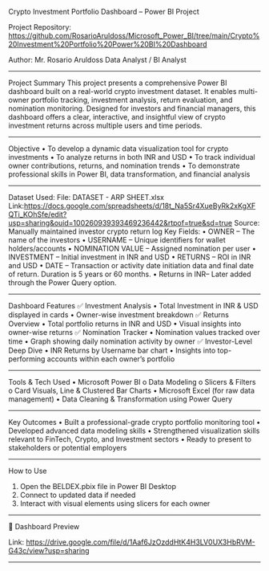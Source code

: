 Crypto Investment Portfolio Dashboard – Power BI Project

Project Repository: https://github.com/RosarioAruldoss/Microsoft_Power_BI/tree/main/Crypto%20Investment%20Portfolio%20Power%20BI%20Dashboard

Author: 
Mr. Rosario Aruldoss
Data Analyst / BI Analyst 
________________________________________
Project Summary
This project presents a comprehensive Power BI dashboard built on a real-world crypto investment dataset. It enables multi-owner portfolio tracking, investment analysis, return evaluation, and nomination monitoring. Designed for investors and financial managers, this dashboard offers a clear, interactive, and insightful view of crypto investment returns across multiple users and time periods.
________________________________________
Objective
•	To develop a dynamic data visualization tool for crypto investments
•	To analyze returns in both INR and USD
•	To track individual owner contributions, returns, and nomination trends
•	To demonstrate professional skills in Power BI, data transformation, and financial analysis
________________________________________
Dataset Used:
File: DATASET - ARP SHEET.xlsx
Link:https://docs.google.com/spreadsheets/d/18t_Na5Sr4XueByRk2xKgXFQTi_KOhSfe/edit?usp=sharing&ouid=100260939393469236442&rtpof=true&sd=true
Source: Manually maintained investor crypto return log
Key Fields:
•	OWNER – The name of the investors
•	USERNAME – Unique identifiers for wallet holders/accounts
•	NOMINATION VALUE – Assigned nomination per user
•	INVESTMENT – Initial investment in INR and USD
•	RETURNS – ROI in INR and USD
•	DATE – Transaction or activity date initiation data and final date of return. Duration is 5 years or 60 months.
•	Returns in INR– Later added through the Power Query option.  
________________________________________
Dashboard Features
✅ Investment Analysis
•	Total Investment in INR & USD displayed in cards
•	Owner-wise investment breakdown
✅ Returns Overview
•	Total portfolio returns in INR and USD
•	Visual insights into owner-wise returns
✅ Nomination Tracker
•	Nomination values tracked over time
•	Graph showing daily nomination activity by owner
✅ Investor-Level Deep Dive
•	INR Returns by Username bar chart
•	Insights into top-performing accounts within each owner’s portfolio
________________________________________
Tools & Tech Used
•	Microsoft Power BI
o	Data Modeling
o	Slicers & Filters
o	Card Visuals, Line & Clustered Bar Charts
•	Microsoft Excel (for raw data management)
•	Data Cleaning & Transformation using Power Query
________________________________________
Key Outcomes
•	Built a professional-grade crypto portfolio monitoring tool
•	Developed advanced data modeling skills
•	Strengthened visualization skills relevant to FinTech, Crypto, and Investment sectors
•	Ready to present to stakeholders or potential employers
________________________________________
How to Use
1.	Open the BELDEX.pbix file in Power BI Desktop
2.	Connect to updated data if needed
3.	Interact with visual elements using slicers for each owner
________________________________________
📸 Dashboard Preview
 
Link: https://drive.google.com/file/d/1Aaf6JzOzddHtK4H3LV0UX3HbRVM-G43c/view?usp=sharing
________________________________________


